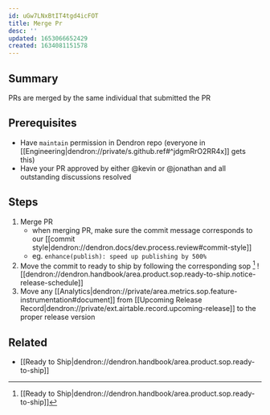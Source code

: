 ```yaml
---
id: uGw7LNxBtIT4tgd4icFOT
title: Merge Pr
desc: ''
updated: 1653066652429
created: 1634081151578
---
```


## Summary

PRs are merged by the same individual that submitted the PR

## Prerequisites
- Have `maintain` permission in Dendron repo (everyone in [[Engineering|dendron://private/s.github.ref#^jdgmRrO2RR4x]] gets this)
- Have your PR approved by either @kevin or @jonathan and all outstanding discussions resolved

## Steps
1. Merge PR 
    - when merging PR, make sure the commit message corresponds to our [[commit style|dendron://dendron.docs/dev.process.review#commit-style]]
    - eg. `enhance(publish): speed up publishing by 500%`
1. Move the commit to ready to ship by following the corresponding sop [^ship]
![[dendron://dendron.handbook/area.product.sop.ready-to-ship.notice-release-schedule]]
1. Move any [[Analytics|dendron://private/area.metrics.sop.feature-instrumentation#document]] from [[Upcoming Release Record|dendron://private/ext.airtable.record.upcoming-release]] to the proper release version


## Related
- [[Ready to Ship|dendron://dendron.handbook/area.product.sop.ready-to-ship]]

[^ship]: [[Ready to Ship|dendron://dendron.handbook/area.product.sop.ready-to-ship]]
